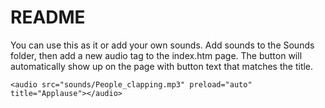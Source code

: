 # README #

You can use this as it or add your own sounds. Add sounds to the Sounds folder, then add a new audio tag to the index.htm page. The button will automatically show up on the page with button text that matches the title.

`<audio src="sounds/People_clapping.mp3" preload="auto" title="Applause"></audio>`